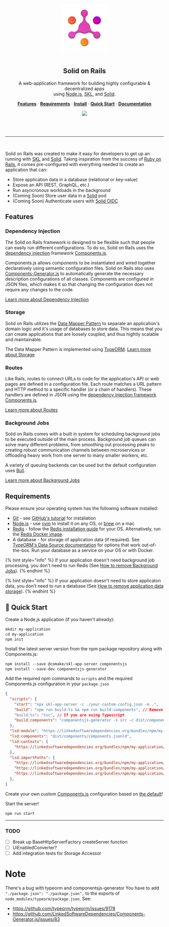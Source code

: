 <div align="center">
  <a href="https://github.com/comake/skl-app-server">
    <img src="./resources/skl.svg" width="150" height="150">
  </a>
  <br/>
  <br/>
  <h2>Solid on Rails</h2>
  <p>
    A web-application framework for building highly configurable & decentralized apps <br/> using <a href="https://nodejs.org/">Node.js</a>, <a href="https://www.comake.io/skl">SKL</a>, and <a href="https://solidproject.org/">Solid</a>.
  </p>
  <p>
    <a href="#bull-features"><strong>Features</strong></a> ·
    <a href="#install"><strong>Requirements</strong></a> ·
    <a href="#install"><strong>Install</strong></a> ·
    <a href="#quick-guide"><strong>Quick Start</strong></a> ·
    <a href="https://app.gitbook.com/s/Dbvw06OMs2fMDmC8CZep/"><strong>Documentation</strong></a>
  </p>
  <p>
    <a href="https://github.com/comake/skl-app-server/actions/workflows/ci.yml">
      <img src="https://github.com/comake/skl-app-server/actions/workflows/ci.yml/badge.svg">
    </a>
  </p>
  <br>
  <br>
</div>

---
<br/>

Solid on Rails was created to make it easy for developers to get up an running with [SKL](https://www.comake.io/skl) and [Solid](https://solidproject.org/). Taking inspiration from the success of [Ruby on Rails](https://rubyonrails.org/), it comes pre-configured with everything needed to create an application that can:

- Store application data in a database (relational or key-value)
- Expose an API (REST, GraphQL, etc.)
- Run asyncronous workloads in the background
- (Coming Soon) Store user data in a [Solid](https://solidproject.org/) pod
- (Coming Soon) Authenticate users with [Solid OIDC](https://solid.github.io/solid-oidc/)

## Features

### Dependency Injection

The Solid on Rails framework is designed to be flexible such that people can easily run different configurations. To do so, Solid on Rails uses the [dependency injection](https://martinfowler.com/articles/injection.html) framework [Components.js](https://componentsjs.readthedocs.io/). 

Components.js allows components to be instantiated and wired together declaratively using semantic configuration files. Solid on Rails also uses [Components-Generator.js](https://github.com/LinkedSoftwareDependencies/Components-Generator.js) to automatically generate the necessary description configurations of all classes. Components are configured in JSON files, which makes it so that changing the configuration does not require any changes to the code.

[Learn more about Dependency Injection](https://app.gitbook.com/s/Dbvw06OMs2fMDmC8CZep/guides/dependency-injection)

### Storage

Solid on Rails utilizes the [Data Mapper Pattern](https://en.wikipedia.org/wiki/Data\_mapper\_pattern) to separate an application's domain logic and it's usage of databases to store data. This means that you can create applications that are loosely coupled, and thus hightly scalable and maintainable.

The Data Mapper Pattern is implemented using [TypeORM](https://typeorm.io/).
[Learn more about Storage](https://app.gitbook.com/s/Dbvw06OMs2fMDmC8CZep/guides/storage)

### Routes

Like Rails, routes to connect URLs to code for the application's API or web pages are defined in a configuration file. Each route matches a URL pattern and HTTP method to a specific handler (or a chain of handlers). These handlers are defined in JSON using the [dependency injection framework Components.js](https://app.gitbook.com/s/Dbvw06OMs2fMDmC8CZep/guides/dependency-injection).

[Learn more about Routes](https://app.gitbook.com/s/Dbvw06OMs2fMDmC8CZep/guides/routes)

### Background Jobs

Solid on Rails comes with a built in system for scheduling background jobs to be executed outside of the main process. Background job queues can solve many different problems, from smoothing out processing peaks to creating robust communication channels between microservices or offloading heavy work from one server to many smaller workers, etc.

A variety of queuing backends can be used but the default configuration uses [Bull](https://optimalbits.github.io/bull/).

[Learn more about Background Jobs](https://app.gitbook.com/s/Dbvw06OMs2fMDmC8CZep/guides/background-jobs)

## Requirements 

Please ensure your operating system has the following software installed:
* [Git](https://git-scm.com/) - see [GitHub's tutorial](https://help.github.com/articles/set-up-git/) for installation
* [Node.js](https://nodejs.org/) - use [nvm](https://github.com/creationix/nvm) to install it on any OS, or [brew](https://brew.sh/) on a mac
* [Redis](https://redis.io/)  - follow the [Redis installation guide](https://redis.io/docs/getting-started/installation/) for your OS. Alternatively, run the [Redis Docker image](https://hub.docker.com/_/redis).
* A database - for storage of application data (if required). See [TypeORM's Data Source documentation](https://typeorm.io/data-source-options) for options that work out-of-the-box. Run your database as a service on your OS or with Docker.

{% hint style="info" %}
If your application doesn't need background job processing, you don't need to run Redis (See [How to remove Background Jobs](https://app.gitbook.com/s/Dbvw06OMs2fMDmC8CZep/guides/background-jobs#remove)).
{% endhint %}

{% hint style="info" %}
If your application doesn't need to store applicaton data, you don't need to run a database (See [How to remove application data storage](https://app.gitbook.com/s/Dbvw06OMs2fMDmC8CZep/guides/storage#remove)).
{% endhint %}

## 🚀 Quick Start

Create a Node.js application (if you haven't already):
```
mkdir my-application
cd my-application
npm init
```

Install the latest server version from the npm package repository along with Components.js:

```
npm install --save @comake/skl-app-server componentsjs
npm install --save-dev componentsjs-generator
```

Add the required npm commands to `scripts` and the required Components.js configuration in your `package.json`

```json
{
  "scripts": {
    "start": "npx skl-app-server -c ./your-custom-config.json -m .",
    "build": "npm run build:ts && npm run build:components", // Remove npm run build:ts if you don't use Typescript
    "build:ts": "tsc", // If you are using Typescript
    "build:components": "componentsjs-generator -s src -c dist/components -r my-app -i .componentsignore --typeScopedContexts"
  },
  "lsd:module": "https://linkedsoftwaredependencies.org/bundles/npm/my-application",
  "lsd:components": "dist/components/components.jsonld",
  "lsd:contexts": {
    "https://linkedsoftwaredependencies.org/bundles/npm/my-application/^0.0.0/components/context.jsonld": "dist/components/context.jsonld"
  },
  "lsd:importPaths": {
    "https://linkedsoftwaredependencies.org/bundles/npm/my-application/^0.0.0/components/": "dist/components/",
    "https://linkedsoftwaredependencies.org/bundles/npm/my-application/^0.0.0/config/": "config/",
    "https://linkedsoftwaredependencies.org/bundles/npm/my-application/^0.0.0/dist/": "dist/"
  },
}
```

Create your own custom [Components.js](https://componentsjs.readthedocs.io/) configuration based on [the default](https://github.com/comake/skl-app-server/blob/main/config/default.json)!

Start the server!
```
npm run start
```
---

### TODO
 - [ ] Break up BaseHttpServerFactory createServer function
 - [ ] UiEnabledConverter?
 - [ ] Add integration tests for Storage Accessor

# Note
There's a bug with typeorm and componentsjs-generator
You have to add `"./package.json": "./package.json",` to the exports of `node_modules/typeorm/package.json`.
See:
- https://github.com/typeorm/typeorm/issues/9178
- https://github.com/LinkedSoftwareDependencies/Components-Generator.js/issues/83
